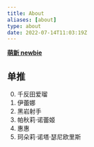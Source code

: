 ```yaml
---
title: About
aliases: [about]
type: about
date: 2022-07-14T11:03:19Z
---
```


[**萌新 newbie**](/newbie/)

## 单推

0. 千反田爱瑠
1. 伊蕾娜
2. 黑岩射手
3. 帕秋莉·诺蕾姬
4. 惠惠
5. 珂朵莉·诺塔·瑟尼欧里斯
